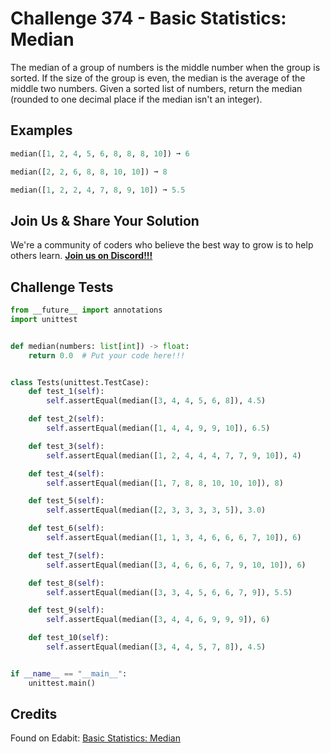 # Challenge 374 - Basic Statistics: Median

The median of a group of numbers is the middle number when the group is sorted. If the size of the group is even, the median is the average of the middle two numbers. Given a sorted list of numbers, return the median (rounded to one decimal place if the median isn't an integer).

## Examples
```python
median([1, 2, 4, 5, 6, 8, 8, 8, 10]) ➞ 6

median([2, 2, 6, 8, 8, 10, 10]) ➞ 8

median([1, 2, 2, 4, 7, 8, 9, 10]) ➞ 5.5
```
## Join Us & Share Your Solution

We're a community of coders who believe the best way to grow is to help others learn. **[Join us on Discord!!!]("https"://discord.gg/sfHykntuGy)**

## Challenge Tests
```python
from __future__ import annotations
import unittest


def median(numbers: list[int]) -> float:
    return 0.0  # Put your code here!!!


class Tests(unittest.TestCase):
    def test_1(self):
        self.assertEqual(median([3, 4, 4, 5, 6, 8]), 4.5)

    def test_2(self):
        self.assertEqual(median([1, 4, 4, 9, 9, 10]), 6.5)

    def test_3(self):
        self.assertEqual(median([1, 2, 4, 4, 4, 7, 7, 9, 10]), 4)

    def test_4(self):
        self.assertEqual(median([1, 7, 8, 8, 10, 10, 10]), 8)

    def test_5(self):
        self.assertEqual(median([2, 3, 3, 3, 3, 5]), 3.0)

    def test_6(self):
        self.assertEqual(median([1, 1, 3, 4, 6, 6, 6, 7, 10]), 6)

    def test_7(self):
        self.assertEqual(median([3, 4, 6, 6, 6, 7, 9, 10, 10]), 6)

    def test_8(self):
        self.assertEqual(median([3, 3, 4, 5, 6, 6, 7, 9]), 5.5)

    def test_9(self):
        self.assertEqual(median([3, 4, 4, 6, 9, 9, 9]), 6)

    def test_10(self):
        self.assertEqual(median([3, 4, 4, 5, 7, 8]), 4.5)


if __name__ == "__main__":
    unittest.main()
```
## Credits

Found on Edabit: [Basic Statistics: Median](https://edabit.com/challenge/KqR5XyJSJcJFnD5uF)
